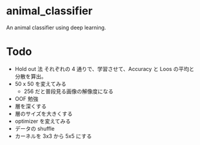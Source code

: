 # animal_classifier

An animal classifier using deep learning.

# Todo

- Hold out 法
  それぞれの 4 通りで、学習させて、Accuracy と Loos の平均と分散を算出。
- 50 x 50 を変えてみる
  - 256 だと普段見る画像の解像度になる
- OOF 勉強
- 層を深くする
- 層のサイズを大きくする
- optimizer を変えてみる
- データの shuffle
- カーネルを 3x3 から 5x5 にする
